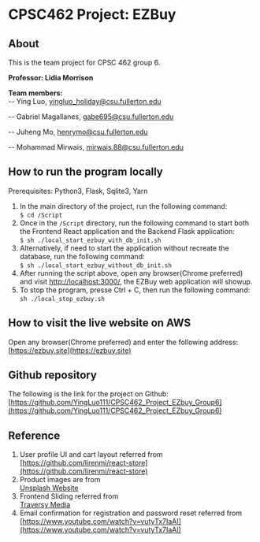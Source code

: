 # CPSC462 Project: EZBuy

## About

This is the team project for CPSC 462 group 6.

**Professor: Lidia Morrison**

**Team members:** \
-- Ying Luo, yingluo_holiday@csu.fullerton.edu

-- Gabriel Magallanes, gabe695@csu.fullerton.edu

-- Juheng Mo, henrymo@csu.fullerton.edu

-- Mohammad Mirwais, mirwais.88@csu.fullerton.edu

## How to run the program locally

Prerequisites: Python3, Flask, Sqlite3, Yarn

1. In the main directory of the project, run the following command: \
   `$ cd /Script`
2. Once in the `/Script` directory, run the following command to start both the Frontend React application and the Backend Flask application: \
   `$ sh ./local_start_ezbuy_with_db_init.sh`
3. Alternatively, if need to start the application without recreate the database, run the following command: \
   `$ sh ./local_start_ezbuy_without_db_init.sh`
4. After running the script above, open any browser(Chrome preferred) and visit [http://localhost:3000/](http://localhost:3000/), the EZBuy web application will showup.
5. To stop the program, presse Ctrl + C, then run the following command: \
   `sh ./local_stop_ezbuy.sh`

## How to visit the live website on AWS

Open any browser(Chrome preferred) and enter the following address: \
[https://ezbuy.site](https://ezbuy.site)

## Github repository

The following is the link for the project on Github: \
[https://github.com/YingLuo111/CPSC462_Project_EZbuy_Group6](https://github.com/YingLuo111/CPSC462_Project_EZbuy_Group6)

## Reference

1. User profile UI and cart layout referred from \
   [https://github.com/lirenmi/react-store](https://github.com/lirenmi/react-store)
2. Product images are from \
   [Unsplash Website](https://unsplash.com/)
3. Frontend Sliding referred from \
   [Traversy Media](https://codepen.io/FlorinPop17/pen/vPKWjd)
4. Email confirmation for registration and password reset referred from \
   [https://www.youtube.com/watch?v=vutyTx7IaAI](https://www.youtube.com/watch?v=vutyTx7IaAI)
